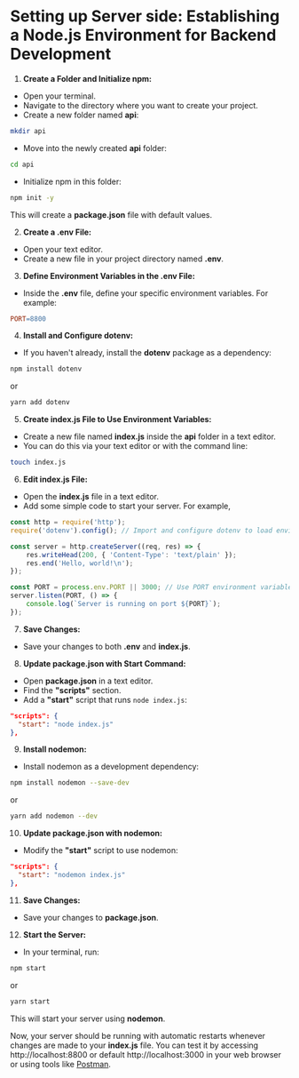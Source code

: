 # Setting up Server side: Establishing a Node.js Environment for Backend Development

1. **Create a Folder and Initialize npm:**

- Open your terminal.
- Navigate to the directory where you want to create your project.
- Create a new folder named **api**:

```bash
mkdir api
```

- Move into the newly created **api** folder:

```bash
cd api
```

- Initialize npm in this folder:
```bash
npm init -y
```

This will create a **package.json** file with default values.

2. **Create a .env File:**

- Open your text editor.
- Create a new file in your project directory named **.env**.

3. **Define Environment Variables in the .env File:**

- Inside the **.env** file, define your specific environment variables. For example:

```makefile
PORT=8800
```

4. **Install and Configure dotenv:**

- If you haven't already, install the **dotenv** package as a dependency:

```bash
npm install dotenv
```

or

```bash
yarn add dotenv
```

5. **Create index.js File to Use Environment Variables:**

- Create a new file named **index.js** inside the **api** folder in a text editor.
- You can do this via your text editor or with the command line:

```bash
touch index.js
```

6. **Edit index.js File:**

- Open the **index.js** file in a text editor.
- Add some simple code to start your server. For example,

```javascript
const http = require('http');
require('dotenv').config(); // Import and configure dotenv to load environment variables

const server = http.createServer((req, res) => {
    res.writeHead(200, { 'Content-Type': 'text/plain' });
    res.end('Hello, world!\n');
});

const PORT = process.env.PORT || 3000; // Use PORT environment variable or default to 3000
server.listen(PORT, () => {
    console.log(`Server is running on port ${PORT}`);
});
```

7. **Save Changes:**

- Save your changes to both **.env** and **index.js**.

8. **Update package.json with Start Command:**

- Open **package.json** in a text editor.
- Find the **"scripts"** section.
- Add a **"start"** script that runs `node index.js`:

```json
"scripts": {
  "start": "node index.js"
},
```

9. **Install nodemon:**

- Install nodemon as a development dependency:

```bash
npm install nodemon --save-dev
```
or

```bash
yarn add nodemon --dev
```

10. **Update package.json with nodemon:**

- Modify the **"start"** script to use nodemon:

```json
"scripts": {
  "start": "nodemon index.js"
},
```

11. **Save Changes:**

- Save your changes to **package.json**.

12. **Start the Server:**

- In your terminal, run:

```bash
npm start
```

or

```bash
yarn start
```

This will start your server using **nodemon**.

Now, your server should be running with automatic restarts whenever changes are made to your **index.js** file. You can test it by accessing http://localhost:8800 or default http://localhost:3000 in your web browser or using tools like [Postman](https://www.postman.com/).
